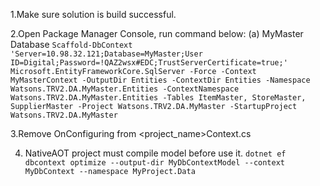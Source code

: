 1.Make sure solution is build successful.

2.Open Package Manager Console, run command below:
(a) MyMaster Database
`Scaffold-DbContext 'Server=10.98.32.121;Database=MyMaster;User ID=Digital;Password=!QAZ2wsx#EDC;TrustServerCertificate=true;' Microsoft.EntityFrameworkCore.SqlServer -Force -Context MyMasterContext -OutputDir Entities -ContextDir Entities -Namespace Watsons.TRV2.DA.MyMaster.Entities -ContextNamespace Watsons.TRV2.DA.MyMaster.Entities -Tables ItemMaster, StoreMaster, SupplierMaster -Project Watsons.TRV2.DA.MyMaster -StartupProject Watsons.TRV2.DA.MyMaster`

3.Remove OnConfiguring from <project_name>Context.cs

4. NativeAOT project must compile model before use it.
`dotnet ef dbcontext optimize --output-dir MyDbContextModel --context MyDbContext --namespace MyProject.Data`